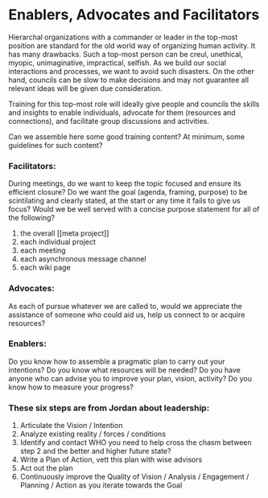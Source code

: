 # Enablers, Advocates and Facilitators
Hierarchal organizations with a commander or leader in the top-most position are standard for the old world way of organizing human activity. It has many drawbacks. Such a top-most person can be creul, unethical, myopic, unimaginative, impractical, selfish. As we build our social interactions and processes, we want to avoid such disasters. On the other hand, councils can be slow to make decisions and may not guarantee all relevant ideas will be given due consideration.

Training for this top-most role will ideally give people and councils the skills and insights to enable individuals, advocate for them (resources and connections), and facilitate group discussions and activities.

Can we assemble here some good training content? At minimum, some guidelines for such content?

### Facilitators:

During meetings, do we want to keep the topic focused and ensure its efficient closure? Do we want the goal (agenda, framing, purpose) to be scintilating and clearly stated, at the start or any time it fails to give us focus? Would we be well served with a concise purpose statement for all of the following?

1. the overall [[meta project]]
2. each individual project
3. each meeting
4. each asynchronous message channel
5. each wiki page

### Advocates:

As each of pursue whatever we are called to, would we appreciate the assistance of someone who could aid us, help us connect to or acquire resources?

### Enablers:

Do you know how to assemble a pragmatic plan to carry out your intentions? Do you know what resources will be needed? Do you have anyone who can advise you to improve your plan, vision, activity? Do you know how to measure your progress?

### These six steps are from Jordan about leadership:

1. Articulate the Vision / Intention
2. Analyze existing reality / forces / conditions
3. Identify and contact WHO you need to help cross the chasm between step 2 and the better and higher future state?
4. Write a Plan of Action, vett this plan with wise advisors
5. Act out the plan
6. Continuously improve the Quality of Vision / Analysis / Engagement / Planning / Action as you iterate towards the Goal